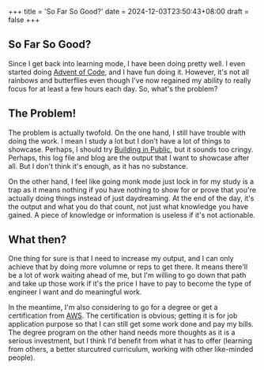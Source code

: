 +++
title = 'So Far So Good?'
date = 2024-12-03T23:50:43+08:00
draft = false 
+++

## So Far So Good?

Since I get back into learning mode, I have been doing pretty well. I even started doing [Advent of Code](https://adventofcode.com/), and I have fun doing it. However, it's not all rainbows and butterflies even though I've now regained my ability to really focus for at least a few hours each day. So, what's the problem?

## The Problem!

The problem is actually twofold. On the one hand, I still have trouble with doing the work. I mean I study a lot but I don't have a lot of things to showcase. Perhaps, I should try [Building in Public](https://buildinpublic.xyz/what-is-build-in-public), but it sounds too cringy. Perhaps, this log file and blog are the output that I want to showcase after all. But I don't think it's enough, as it has no substance.

On the other hand, I feel like going monk mode just lock in for my study is a trap as it means nothing if you have nothing to show for or prove that you're actually doing things instead of just daydreaming. At the end of the day, it's the output and what you do that count, not just what knowledge you have gained. A piece of knowledge or information is useless if it's not actionable.

## What then?

One thing for sure is that I need to increase my output, and I can only achieve that by doing more volumne or reps to get there. It means there'll be a lot of work waiting ahead of me, but I'm willing to go down that path and take up those work if it's the price I have to pay to become the type of engineer I want and do meaningful work.

In the meantime, I'm also considering to go for a degree or get a certification from [AWS](https://pages.awscloud.com/GLOBAL-ln-GC-Traincert-Associate-Certification-Challenge-Registration-2024.html?sc_channel=ha&sc_icampaign=aware_global_200_certification_associatechallenge-q324_midpage_a_tnc&sc_ichannel=ha&sc_icontent=awssm-1839900_event_tnc&sc_iplace=banner&trk=63bf72ae-488f-4078-a096-53b3d346667f~ha_awssm-1839900_event_tnc). The certification is obvious; getting it is for job application purpose so that I can still get some work done and pay my bills. The degree program on the other hand needs more thoughts as it is a serious investment, but I think I'd benefit from what it has to offer (learning from others, a better sturcutred curriculum, working with other like-minded people).
